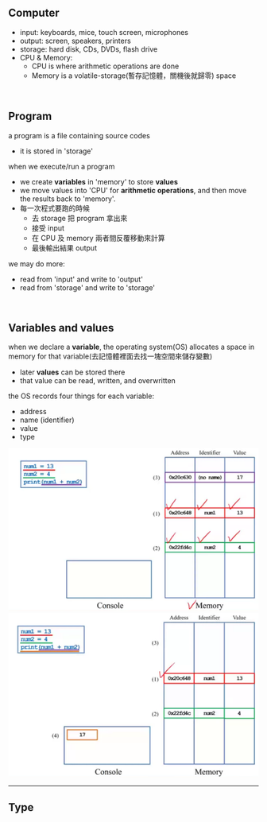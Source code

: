 ## Computer
* input: keyboards, mice, touch screen, microphones
* output: screen, speakers, printers
* storage: hard disk, CDs, DVDs, flash drive
* CPU & Memory:
    - CPU is where arithmetic operations are done
    - Memory is a volatile-storage(暫存記憶體，關機後就歸零) space

<br>

## Program
a program is a file containing source codes
- it is stored in 'storage'

when we execute/run a program
- we create **variables** in 'memory' to store **values**
- we move values into 'CPU' for **arithmetic operations**, and then move the results back to 'memory'.
- 每一次程式要跑的時候
    - 去 storage 把 program 拿出來
    - 接受 input
    - 在 CPU 及 memory 兩者間反覆移動來計算
    - 最後輸出結果 output

we may do more:
- read from 'input' and write to 'output'
- read from 'storage' and write to 'storage'

<br>

## Variables and values
when we declare a **variable**, the operating system(OS) allocates a space in memory for that variable(去記憶體裡面去找一塊空間來儲存變數)
- later **values** can be stored there
- that value can be read, written, and overwritten

the OS records four things for each variable:
- address
- name (identifier)
- value
- type

![memory1](picture/memory1.png)
![memory2](picture/memory2.png)

-------------------------------

## Type

